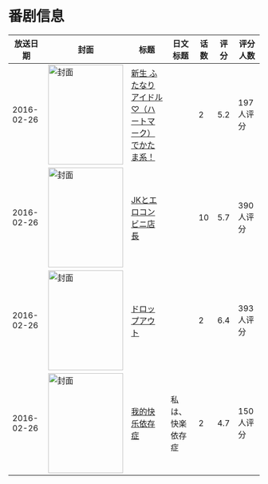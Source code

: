 # 番剧信息

|放送日期|封面|标题|日文标题|话数|评分|评分人数|
|---|---|---|---|---|---|---|
|2016-02-26|<img src="https://bangumi.tv/img/no_icon_subject.png" alt="封面" style="width:150px;height:200px;object-fit:cover;">|[新生 ふたなりアイドル♡（ハートマーク）でかたま系！](https://bangumi.tv/subject/168599)||2|5.2|197人评分|
|2016-02-26|<img src="https://bangumi.tv/img/no_icon_subject.png" alt="封面" style="width:150px;height:200px;object-fit:cover;">|[JKとエロコンビニ店長](https://bangumi.tv/subject/162774)||10|5.7|390人评分|
|2016-02-26|<img src="https://bangumi.tv/img/no_icon_subject.png" alt="封面" style="width:150px;height:200px;object-fit:cover;">|[ドロップアウト](https://bangumi.tv/subject/170365)||2|6.4|393人评分|
|2016-02-26|<img src="https://bangumi.tv/img/no_icon_subject.png" alt="封面" style="width:150px;height:200px;object-fit:cover;">|[我的快乐依存症](https://bangumi.tv/subject/165406)|私は、快楽依存症|2|4.7|150人评分|
